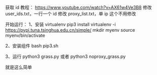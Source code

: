 获取 id 教程：
https://www.youtube.com/watch?v=AX61w4Ve3B8
修改 user_ids.txt，一行一个 id
修改 proxy_list.txt，单 ip 这个不用修改

开始运行：
1、安装 virtualenv
pip3 install virtualenv -i https://pypi.tuna.tsinghua.edu.cn/simple/
mkdir myenv
source myenv/bin/activate

2、安装组件
bash pip3.sh

3、运行
python3 grass.py
或者
python3 noproxy_grass.py

就是这么简单
